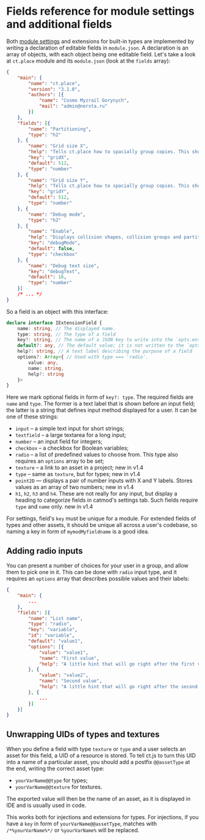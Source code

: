# Fields reference for module settings and additional fields

Both [module settings]() and extensions for built-in types are implemented by writing a declaration of editable fields in `module.json`. A declaration is an array of objects, with each object being one editable field. Let's take a look at `ct.place` module and its `module.json` (look at the `fields` array):

```json
{
    "main": {
        "name": "ct.place",
        "version": "3.1.0",
        "authors": [{
            "name": "Cosmo Myzrail Gorynych",
            "mail": "admin@nersta.ru"
        }]
    },
    "fields": [{
        "name": "Partitioning",
        "type": "h2"
    }, {
        "name": "Grid size X",
        "help": "Tells ct.place how to spacially group copies. This should be at least as large as the horizontal side of the biggest colliding sprite of your game.",
        "key": "gridX",
        "default": 512,
        "type": "number"
    }, {
        "name": "Grid size Y",
        "help": "Tells ct.place how to spacially group copies. This should be at least as large as the vertical size of the biggest colliding sprite of your game.",
        "key": "gridY",
        "default": 512,
        "type": "number"
    }, {
        "name": "Debug mode",
        "type": "h2"
    }, {
        "name": "Enable",
        "help": "Displays collision shapes, collision groups and partitions. It will also write additional keys to most colliding objects. Doesn't work on hidden objects.",
        "key": "debugMode",
        "default": false,
        "type": "checkbox"
    }, {
        "name": "Debug text size",
        "key": "debugText",
        "default": 16,
        "type": "number"
    }]
    /* ... */
}
```

So a field is an object with this interface:

```ts
declare interface IExtensionField {
    name: string, // The displayed name.
    type: string, // The type of a field
    key?: string, // The name of a JSON key to write into the `opts.entity`. Not needed for hN types, but required otherwise
    default?: any, // The default value; it is not written to the `opts.entity`, but is shown in inputs.
    help?: string, // A text label describing the purpose of a field
    options?: Array<{ // Used with type === 'radio'.
        value: any,
        name: string,
        help?: string
    }>
}
```

Here we mark optional fields in form of `key?: type`. The required fields are `name` and `type`. The former is a text label that is shown before an input field; the latter is a string that defines input method displayed for a user. It can be one of these strings:

* `input` – a simple text input for short strings;
* `textfield` – a large textarea for a long input;
* `number` – an input field for integers;
* `checkbox` – a checkbox for Boolean variables;
* `radio` – a list of predefined values to choose from. This type also requires an `options` array to be set;
* `texture` – a link to an asset in a project; <badge>new in v1.4</badge>
* `type` – same as `texture`, but for types; <badge>new in v1.4</badge>
* `point2D` — displays a pair of number inputs with X and Y labels. Stores values as an array of two numbers; <badge>new in v1.4</badge>
* `h1`, `h2`, `h3` and `h4`. These are not really for any input, but display a heading to categorize fields in catmod's settings tab. Such fields require `type` and `name` only. <badge>new in v1.4</badge>

For settings, field's `key` must be unique for a module. For extended fields of types and other assets, it should be unique all across a user's codebase, so naming a key in form of `mymodMyfieldname` is a good idea.

## Adding radio inputs

You can present a number of choices for your user in a group, and allow them to pick one in it. This can be done with `radio` input type, and it requires an `options` array that describes possible values and their labels:

```json
{
    "main": {
        ...
    },
    "fields": [{
        "name": "List name",
        "type": "radio",
        "key": "variable",
        "id": "variable",
        "default": "value1",
        "options": [{
            "value": "value1",
            "name": "First value",
            "help": "A little hint that will go right after the first variant"
        }, {
            "value": "value2",
            "name": "Second value",
            "help": "A little hint that will go right after the second variant"
        }, {
            ...
        }]
    }]
}
```

## Unwrapping UIDs of types and textures

When you define a field with type `texture` or `type` and a user selects an asset for this field, a UID of a resource is stored. To tell ct.js to turn this UID into a name of a particular asset, you should add a postfix `@@assetType` at the end, writing the correct asset type:

* `yourVarName@@type` for types;
* `yourVarName@@texture` for textures.

The exported value will then be the name of an asset, as it is displayed in IDE and is usually used in code.

This works both for injections and extensions for types. For injections, if you have a `key` in form of `yourVarName@@assetType`, matches with `/*%yourVarName%*/` or `%yourVarName%` will be replaced.